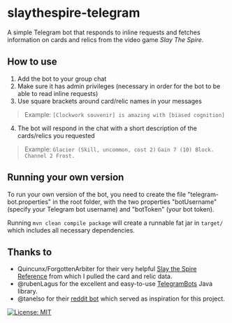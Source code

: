 # slaythespire-telegram
A simple Telegram bot that responds to inline requests and fetches information on cards and relics from the video game *Slay The Spire*.

## How to use
1) Add the bot to your group chat 
2) Make sure it has admin privileges (necessary in order for the bot to be able to read inline requests)
3) Use square brackets around card/relic names in your messages 
> Example: ``[Clockwork souvenir] is amazing with [biased cognition]``
4) The bot will respond in the chat with a short description of the cards/relics you requested
> Example: ``Glacier (Skill, uncommon, cost 2)``
``Gain 7 (10) Block. Channel 2 Frost.``

## Running your own version
To run your own version of the bot, you need to create the file "telegram-bot.properties" in the root folder, with the two properties "botUsername" (specify your Telegram bot username) and "botToken" (your bot token).

Running ``mvn clean compile package`` will create a runnable fat jar in ``target/`` which includes all necessary dependencies.

## Thanks to
* Quincunx/ForgottenArbiter for their very helpful [Slay the Spire Reference](https://docs.google.com/spreadsheets/d/1ZsxNXebbELpcCi8N7FVOTNGdX_K9-BRC_LMgx4TORo4) from which I pulled the card and relic data.
* @rubenLagus for the excellent and easy-to-use [TelegramBots](https://github.com/rubenlagus/TelegramBots) Java library.
* @tanelso for their [reddit bot](https://github.com/tanelso2/SlayTheSpireCardBot/SlayTheSpireCardBot) which served as inspiration for this project.

[![License: MIT](https://img.shields.io/badge/License-MIT-yellow.svg)](https://opensource.org/licenses/MIT)
